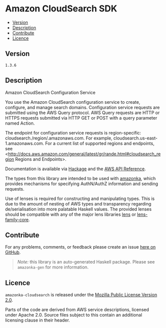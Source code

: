 # Amazon CloudSearch SDK

* [Version](#version)
* [Description](#description)
* [Contribute](#contribute)
* [Licence](#licence)


## Version

`1.3.6`


## Description

Amazon CloudSearch Configuration Service

You use the Amazon CloudSearch configuration service to create,
configure, and manage search domains. Configuration service requests are
submitted using the AWS Query protocol. AWS Query requests are HTTP or
HTTPS requests submitted via HTTP GET or POST with a query parameter
named Action.

The endpoint for configuration service requests is region-specific:
cloudsearch./region/.amazonaws.com. For example,
cloudsearch.us-east-1.amazonaws.com. For a current list of supported
regions and endpoints, see
<http://docs.aws.amazon.com/general/latest/gr/rande.html#cloudsearch_region Regions and Endpoints>.

Documentation is available via [Hackage](http://hackage.haskell.org/package/amazonka-cloudsearch)
and the [AWS API Reference](http://docs.aws.amazon.com/cloudsearch/latest/developerguide/what-is-cloudsearch.html).

The types from this library are intended to be used with [amazonka](http://hackage.haskell.org/package/amazonka),
which provides mechanisms for specifying AuthN/AuthZ information and sending requests.

Use of lenses is required for constructing and manipulating types.
This is due to the amount of nesting of AWS types and transparency regarding
de/serialisation into more palatable Haskell values.
The provided lenses should be compatible with any of the major lens libraries
[lens](http://hackage.haskell.org/package/lens) or [lens-family-core](http://hackage.haskell.org/package/lens-family-core).

## Contribute

For any problems, comments, or feedback please create an issue [here on GitHub](https://github.com/brendanhay/amazonka/issues).

> _Note:_ this library is an auto-generated Haskell package. Please see `amazonka-gen` for more information.


## Licence

`amazonka-cloudsearch` is released under the [Mozilla Public License Version 2.0](http://www.mozilla.org/MPL/).

Parts of the code are derived from AWS service descriptions, licensed under Apache 2.0.
Source files subject to this contain an additional licensing clause in their header.
